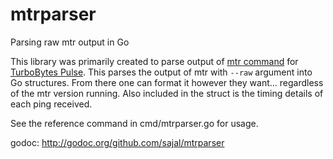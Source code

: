 # mtrparser
Parsing raw mtr output in Go

This library was primarily created to parse output of [mtr command](http://www.bitwizard.nl/mtr/) for [TurboBytes Pulse](https://pulse.turbobytes.com). This parses the output of mtr with `--raw` argument into Go structures. From there one can format it however they want... regardless of the mtr version running. Also included in the struct is the timing details of each ping received.

See the reference command in cmd/mtrparser.go for usage.

godoc: http://godoc.org/github.com/sajal/mtrparser
